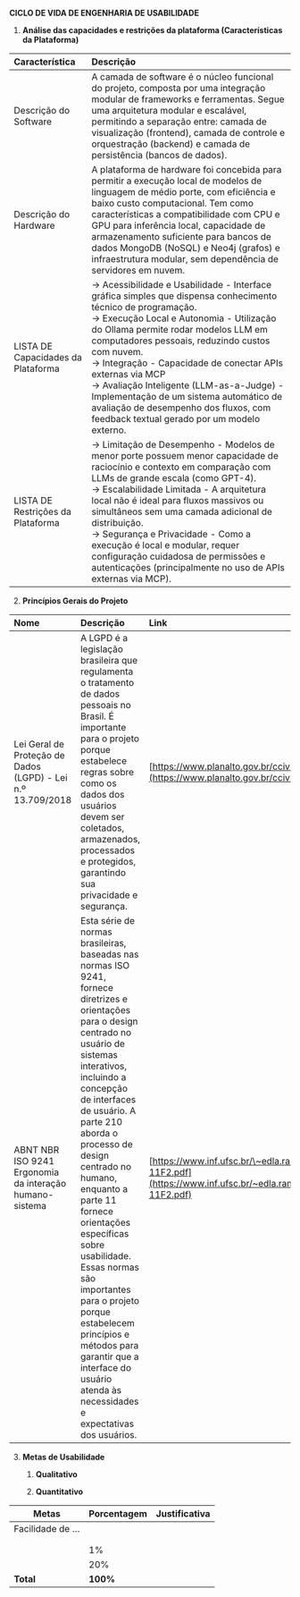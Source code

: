 **CICLO DE VIDA DE ENGENHARIA DE USABILIDADE**


1. **Análise das capacidades e restrições da plataforma (Características da Plataforma)**  
   

| Característica | Descrição |
| :---- | :---- |
| Descrição do Software | A camada de software é o núcleo funcional do projeto, composta por uma integração modular de frameworks e ferramentas. Segue uma arquitetura modular e escalável, permitindo a separação entre: camada de visualização (frontend), camada de controle e orquestração (backend) e camada de persistência (bancos de dados). |
| Descrição do Hardware | A plataforma de hardware foi concebida para permitir a execução local de modelos de linguagem de médio porte, com eficiência e baixo custo computacional. Tem como características a compatibilidade com CPU e GPU para inferência local, capacidade de armazenamento suficiente para bancos de dados MongoDB (NoSQL) e Neo4j (grafos) e infraestrutura modular, sem dependência de servidores em nuvem. |
| LISTA DE Capacidades da Plataforma | -> Acessibilidade e Usabilidade - Interface gráfica simples que dispensa conhecimento técnico de programação. <br> -> Execução Local e Autonomia - Utilização do Ollama permite rodar modelos LLM em computadores pessoais, reduzindo custos com nuvem. <br> -> Integração - Capacidade de conectar APIs externas via MCP <br> -> Avaliação Inteligente (LLM-as-a-Judge) - Implementação de um sistema automático de avaliação de desempenho dos fluxos, com feedback textual gerado por um modelo externo.|
| LISTA DE Restrições da Plataforma | -> Limitação de Desempenho - Modelos de menor porte possuem menor capacidade de raciocínio e contexto em comparação com LLMs de grande escala (como GPT-4). <br> -> Escalabilidade Limitada - A arquitetura local não é ideal para fluxos massivos ou simultâneos sem uma camada adicional de distribuição. <br> -> Segurança e Privacidade - Como a execução é local e modular, requer configuração cuidadosa de permissões e autenticações (principalmente no uso de APIs externas via MCP). |

2. **Princípios Gerais do Projeto**     

| Nome | Descrição | Link |
| :---- | :---- | :---- |
| Lei Geral de Proteção de Dados (LGPD) \- Lei n.º 13.709/2018 | A LGPD é a legislação brasileira que regulamenta o tratamento de dados pessoais no Brasil. É importante para o projeto porque estabelece regras sobre como os dados dos usuários devem ser coletados, armazenados, processados e protegidos, garantindo sua privacidade e segurança. | [https://www.planalto.gov.br/ccivil\_03/\_ato2015-2018/2018/lei/l13709.htm](https://www.planalto.gov.br/ccivil_03/_ato2015-2018/2018/lei/l13709.htm) |
| ABNT NBR ISO 9241 Ergonomia da interação humano-sistema |  Esta série de normas brasileiras, baseadas nas normas ISO 9241, fornece diretrizes e orientações para o design centrado no usuário de sistemas interativos, incluindo a concepção de interfaces de usuário. A parte 210 aborda o processo de design centrado no humano, enquanto a parte 11 fornece orientações específicas sobre usabilidade. Essas normas são importantes para o projeto porque estabelecem princípios e métodos para garantir que a interface do usuário atenda às necessidades e expectativas dos usuários. | [https://www.inf.ufsc.br/\~edla.ramos/ine5624/\_Walter/Normas/Parte%2011/iso9241-11F2.pdf](https://www.inf.ufsc.br/~edla.ramos/ine5624/_Walter/Normas/Parte%2011/iso9241-11F2.pdf) |

   

3. **Metas de Usabilidade**

   1. **Qualitativo**

    


   2. **Quantitativo**  
    
| Metas | Porcentagem | Justificativa |
| ----- | :---- | :---- |
| Facilidade de … |  |  |
|  |  |  |
|  |  |  |
|  | 1% |  |
|  | 20% |  |
| **Total** | **100%** |  |
